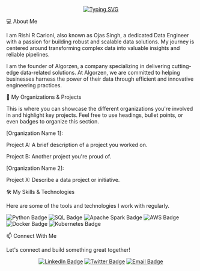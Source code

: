 <p align="center">
<a href="https://git.io/typing-svg"><img src="https://readme-typing-svg.herokuapp.com?font=Fira+Code&pause=1000&center=true&vCenter=true&random=false&width=435&lines=Hi%2C+I'm+Rishi+R+Carloni+%28aka+Ojas+Singh%29%2C+a+Data+Engineer" alt="Typing SVG" /></a>
</p>

💻 About Me

I am Rishi R Carloni, also known as Ojas Singh, a dedicated Data Engineer with a passion for building robust and scalable data solutions. My journey is centered around transforming complex data into valuable insights and reliable pipelines.

I am the founder of Algorzen, a company specializing in delivering cutting-edge data-related solutions. At Algorzen, we are committed to helping businesses harness the power of their data through efficient and innovative engineering practices.

📂 My Organizations & Projects

This is where you can showcase the different organizations you're involved in and highlight key projects. Feel free to use headings, bullet points, or even badges to organize this section.

[Organization Name 1]:

Project A: A brief description of a project you worked on.

Project B: Another project you're proud of.

[Organization Name 2]:

Project X: Describe a data project or initiative.

🛠️ My Skills & Technologies

Here are some of the tools and technologies I work with regularly.

<p align="left">
<img src="https://img.shields.io/badge/Python-3776AB?style=for-the-badge&logo=python&logoColor=white" alt="Python Badge">
<img src="https://img.shields.io/badge/SQL-4479A1?style=for-the-badge&logo=mysql&logoColor=white" alt="SQL Badge">
<img src="https://img.shields.io/badge/Apache%20Spark-E25A1C?style=for-the-badge&logo=apachespark&logoColor=white" alt="Apache Spark Badge">
<img src="https://img.shields.io/badge/AWS-232F3E?style=for-the-badge&logo=amazon-aws&logoColor=white" alt="AWS Badge">
<img src="https://img.shields.io/badge/Docker-2496ED?style=for-the-badge&logo=docker&logoColor=white" alt="Docker Badge">
<img src="https://img.shields.io/badge/Kubernetes-326CE5?style=for-the-badge&logo=kubernetes&logoColor=white" alt="Kubernetes Badge">
</p>

📫 Connect With Me

Let's connect and build something great together!

<p align="center">
<a href="https://linkedin.com/in/your_linkedin_profile"><img src="https://img.shields.io/badge/LinkedIn-0077B5?style=for-the-badge&logo=linkedin&logoColor=white" alt="LinkedIn Badge"></a>
<a href="https://twitter.com/your_twitter_handle"><img src="https://img.shields.io/badge/Twitter-1DA1F2?style=for-the-badge&logo=twitter&logoColor=white" alt="Twitter Badge"></a>
<a href="mailto:youremail@example.com"><img src="https://img.shields.io/badge/Email-D14836?style=for-the-badge&logo=gmail&logoColor=white" alt="Email Badge"></a>
</p>

